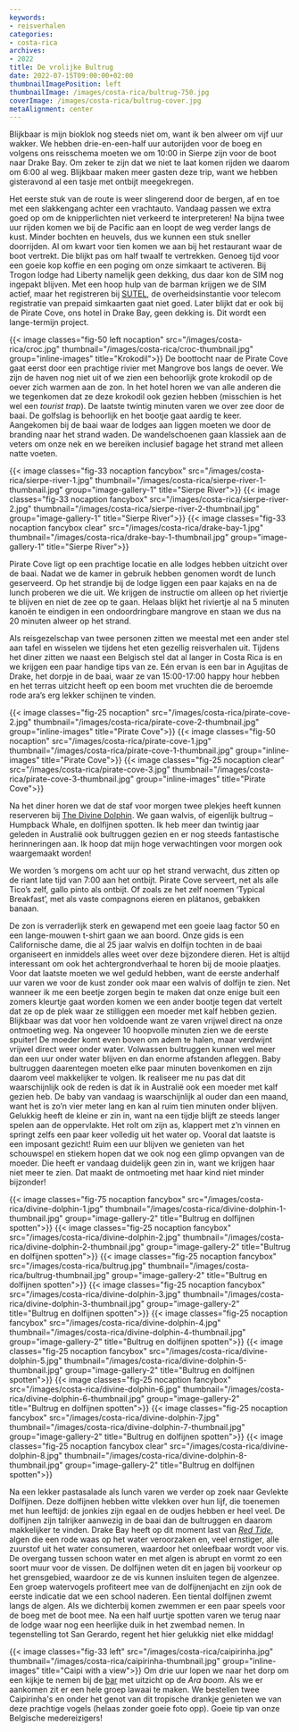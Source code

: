 ```yaml
---
keywords:
- reisverhalen
categories:
- costa-rica
archives:
- 2022
title: De vrolijke Bultrug
date: 2022-07-15T09:00:00+02:00
thumbnailImagePosition: left
thumbnailImage: /images/costa-rica/bultrug-750.jpg
coverImage: /images/costa-rica/bultrug-cover.jpg
metaAlignment: center
---
```

Blijkbaar is mijn bioklok nog steeds niet om, want ik ben alweer om vijf uur wakker. We hebben drie-en-een-half uur autorijden voor de boeg en volgens ons reisschema moeten we om 10:00 in Sierpe zijn voor de boot naar Drake Bay. Om zeker te zijn dat we niet te laat komen rijden we daarom om 6:00 al weg. Blijkbaar maken meer gasten deze trip, want we hebben gisteravond al een tasje met ontbijt meegekregen.

Het eerste stuk van de route is weer slingerend door de bergen, af en toe met een slakkengang achter een vrachtauto. Vandaag passen we extra goed op om de knipperlichten niet verkeerd te interpreteren! Na bijna twee uur rijden komen we bij de Pacific aan en loopt de weg verder langs de kust. Minder bochten en heuvels, dus we kunnen een stuk sneller doorrijden. Al om kwart voor tien komen we aan bij het restaurant waar de boot vertrekt. Die blijkt pas om half twaalf te vertrekken. Genoeg tijd voor een goeie kop koffie en een poging om onze simkaart te activeren. Bij Trogon lodge had Liberty namelijk geen dekking, dus daar kon de SIM nog ingepakt blijven. Met een hoop hulp van de barman krijgen we de SIM actief, maar het registreren bij [SUTEL](https://registroprepago.sutel.go.cr/), de overheidsinstantie voor telecom registratie van prepaid simkaarten gaat niet goed. Later blijkt dat er ook bij de Pirate Cove, ons hotel in Drake Bay, geen dekking is. Dit wordt een lange-termijn project.

{{< image classes="fig-50 left nocaption" src="/images/costa-rica/croc.jpg" thumbnail="/images/costa-rica/croc-thumbnail.jpg" group="inline-images" title="Krokodil">}}
De boottocht naar de Pirate Cove gaat eerst door een prachtige rivier met Mangrove bos langs de oever. We zijn de haven nog niet uit of we zien een behoorlijk grote krokodil op de oever zich warmen aan de zon. In het hotel horen we van alle anderen die we tegenkomen dat ze deze krokodil ook gezien hebben (misschien is het wel een _tourist trap_). De laatste twintig minuten varen we over zee door de baai. De golfslag is behoorlijk en het bootje gaat aardig te keer. Aangekomen bij de baai waar de lodges aan liggen moeten we door de branding naar het strand waden. De wandelschoenen gaan klassiek aan de veters om onze nek en we bereiken inclusief bagage het strand met alleen natte voeten.

{{< image classes="fig-33 nocaption fancybox" src="/images/costa-rica/sierpe-river-1.jpg" thumbnail="/images/costa-rica/sierpe-river-1-thumbnail.jpg" group="image-gallery-1" title="Sierpe River">}}
{{< image classes="fig-33 nocaption fancybox" src="/images/costa-rica/sierpe-river-2.jpg" thumbnail="/images/costa-rica/sierpe-river-2-thumbnail.jpg" group="image-gallery-1" title="Sierpe River">}}
{{< image classes="fig-33 nocaption fancybox clear" src="/images/costa-rica/drake-bay-1.jpg" thumbnail="/images/costa-rica/drake-bay-1-thumbnail.jpg" group="image-gallery-1" title="Sierpe River">}}

Pirate Cove ligt op een prachtige locatie en alle lodges hebben uitzicht over de baai. Nadat we de kamer in gebruik hebben genomen wordt de lunch geserveerd. Op het strandje bij de lodge liggen een paar kajaks en na de lunch proberen we die uit. We krijgen de instructie om alleen op het riviertje te blijven en niet de zee op te gaan. Helaas blijkt het riviertje al na 5 minuten kanoën te eindigen in een ondoordringbare mangrove en staan we dus na 20 minuten alweer op het strand.

Als reisgezelschap van twee personen zitten we meestal met een ander stel aan tafel en wisselen we tijdens het eten gezellig reisverhalen uit. Tijdens het diner zitten we naast een Belgisch stel dat al langer in Costa Rica is en we krijgen een paar handige tips van ze. Eén ervan is een bar in Agujitas de Drake, het dorpje in de baai, waar ze van 15:00-17:00 happy hour hebben en het terras uitzicht heeft op een boom met vruchten die de beroemde rode ara’s erg lekker schijnen te vinden.

{{< image classes="fig-25 nocaption" src="/images/costa-rica/pirate-cove-2.jpg" thumbnail="/images/costa-rica/pirate-cove-2-thumbnail.jpg" group="inline-images" title="Pirate Cove">}}
{{< image classes="fig-50 nocaption" src="/images/costa-rica/pirate-cove-1.jpg" thumbnail="/images/costa-rica/pirate-cove-1-thumbnail.jpg" group="inline-images" title="Pirate Cove">}}
{{< image classes="fig-25 nocaption clear" src="/images/costa-rica/pirate-cove-3.jpg" thumbnail="/images/costa-rica/pirate-cove-3-thumbnail.jpg" group="inline-images" title="Pirate Cove">}}

Na het diner horen we dat de staf voor morgen twee plekjes heeft kunnen reserveren bij [The Divine Dolphin](https://divinedolphin.com/). We gaan walvis, of eigenlijk bultrug – Humpback Whale, en dolfijnen spotten. Ik heb meer dan twintig jaar geleden in Australië ook bultruggen gezien en er nog steeds fantastische herinneringen aan. Ik hoop dat mijn hoge verwachtingen voor morgen ook waargemaakt worden!

We worden ’s morgens om acht uur op het strand verwacht, dus zitten op de riant late tijd van 7:00 aan het ontbijt. Pirate Cove serveert, net als alle Tico’s zelf, gallo pinto als ontbijt. Of zoals ze het zelf noemen ‘Typical Breakfast’, met als vaste compagnons eieren en plátanos, gebakken banaan.

De zon is verraderlijk sterk en gewapend met een goeie laag factor 50 en een lange-mouwen t-shirt gaan we aan boord. Onze gids is een Californische dame, die al 25 jaar walvis en dolfijn tochten in de baai organiseert en inmiddels alles weet over deze bijzondere dieren. Het is altijd interessant om ook het achtergrondverhaal te horen bij de mooie plaatjes. Voor dat laatste moeten we wel geduld hebben, want de eerste anderhalf uur varen we voor de kust zonder ook maar een walvis of dolfijn te zien. Net wanneer ik me een beetje zorgen begin te maken dat onze enige buit een zomers kleurtje gaat worden komen we een ander bootje tegen dat vertelt dat ze op de plek waar ze stilliggen een moeder met kalf hebben gezien. Blijkbaar was dat voor hen voldoende want ze varen vrijwel direct na onze ontmoeting weg. Na ongeveer 10 hoopvolle minuten zien we de eerste spuiter! De moeder komt even boven om adem te halen, maar verdwijnt vrijwel direct weer onder water. Volwassen bultruggen kunnen wel meer dan een uur onder water blijven en dan enorme afstanden afleggen. Baby bultruggen daarentegen moeten elke paar minuten bovenkomen en zijn daarom veel makkelijker te volgen. Ik realiseer me nu pas dat dit waarschijnlijk ook de reden is dat ik in Australië ook een moeder met kalf gezien heb. De baby van vandaag is waarschijnlijk al ouder dan een maand, want het is zo’n vier meter lang en kan al ruim tien minuten onder blijven. Gelukkig heeft de kleine er zin in, want na een tijdje blijft ze steeds langer spelen aan de oppervlakte. Het rolt om zijn as, klappert met z’n vinnen en springt zelfs een paar keer volledig uit het water op. Vooral dat laatste is een imposant gezicht! Ruim een uur blijven we genieten van het schouwspel en stiekem hopen dat we ook nog een glimp opvangen van de moeder. Die heeft er vandaag duidelijk geen zin in, want we krijgen haar niet meer te zien. Dat maakt de ontmoeting met haar kind niet minder bijzonder!

{{< image classes="fig-75 nocaption fancybox" src="/images/costa-rica/divine-dolphin-1.jpg" thumbnail="/images/costa-rica/divine-dolphin-1-thumbnail.jpg" group="image-gallery-2" title="Bultrug en dolfijnen spotten">}}
{{< image classes="fig-25 nocaption fancybox" src="/images/costa-rica/divine-dolphin-2.jpg" thumbnail="/images/costa-rica/divine-dolphin-2-thumbnail.jpg" group="image-gallery-2" title="Bultrug en dolfijnen spotten">}}
{{< image classes="fig-25 nocaption fancybox" src="/images/costa-rica/bultrug.jpg" thumbnail="/images/costa-rica/bultrug-thumbnail.jpg" group="image-gallery-2" title="Bultrug en dolfijnen spotten">}}
{{< image classes="fig-25 nocaption fancybox" src="/images/costa-rica/divine-dolphin-3.jpg" thumbnail="/images/costa-rica/divine-dolphin-3-thumbnail.jpg" group="image-gallery-2" title="Bultrug en dolfijnen spotten">}}
{{< image classes="fig-25 nocaption fancybox" src="/images/costa-rica/divine-dolphin-4.jpg" thumbnail="/images/costa-rica/divine-dolphin-4-thumbnail.jpg" group="image-gallery-2" title="Bultrug en dolfijnen spotten">}}
{{< image classes="fig-25 nocaption fancybox" src="/images/costa-rica/divine-dolphin-5.jpg" thumbnail="/images/costa-rica/divine-dolphin-5-thumbnail.jpg" group="image-gallery-2" title="Bultrug en dolfijnen spotten">}}
{{< image classes="fig-25 nocaption fancybox" src="/images/costa-rica/divine-dolphin-6.jpg" thumbnail="/images/costa-rica/divine-dolphin-6-thumbnail.jpg" group="image-gallery-2" title="Bultrug en dolfijnen spotten">}}
{{< image classes="fig-25 nocaption fancybox" src="/images/costa-rica/divine-dolphin-7.jpg" thumbnail="/images/costa-rica/divine-dolphin-7-thumbnail.jpg" group="image-gallery-2" title="Bultrug en dolfijnen spotten">}}
{{< image classes="fig-25 nocaption fancybox clear" src="/images/costa-rica/divine-dolphin-8.jpg" thumbnail="/images/costa-rica/divine-dolphin-8-thumbnail.jpg" group="image-gallery-2" title="Bultrug en dolfijnen spotten">}}

Na een lekker pastasalade als lunch varen we verder op zoek naar Gevlekte Dolfijnen. Deze dolfijnen hebben witte vlekken over hun lijf, die toenemen met hun leeftijd: de jonkies zijn egaal en de oudjes hebben er heel veel. De dolfijnen zijn talrijker aanwezig in de baai dan de bultruggen en daarom makkelijker te vinden. Drake Bay heeft op dit moment last van [_Red Tide_](https://en.wikipedia.org/wiki/Harmful_algal_bloom), algen die een rode waas op het water veroorzaken en, veel ernstiger, alle zuurstof uit het water consumeren, waardoor het onleefbaar wordt voor vis. De overgang tussen schoon water en met algen is abrupt en vormt zo een soort muur voor de vissen. De dolfijnen weten dit en jagen bij voorkeur op het grensgebied, waardoor ze de vis kunnen insluiten tegen de algenzee. Een groep watervogels profiteert mee van de dolfijnenjacht en zijn ook de eerste indicatie dat we een school naderen. Een tiental dolfijnen zwemt langs de algen. Als we dichterbij komen zwemmen er een paar speels voor de boeg met de boot mee. Na een half uurtje spotten varen we terug naar de lodge waar nog een heerlijke duik in het zwembad nemen. In tegenstelling tot San Gerardo, regent het hier gelukkig niet elke middag!

{{< image classes="fig-33 left" src="/images/costa-rica/caipirinha.jpg" thumbnail="/images/costa-rica/caipirinha-thumbnail.jpg" group="inline-images" title="Caipi with a view">}}
Om drie uur lopen we naar het dorp om een kijkje te nemen bij de [bar](https://goo.gl/maps/zjegsNykwMLbDmmA9) met uitzicht op de _Ara boom_. Als we er aankomen zit er een hele groep lawaai te maken. We bestellen twee Caipirinha's en onder het genot van dit tropische drankje genieten we van deze prachtige vogels (helaas zonder goeie foto opp). Goeie tip van onze Belgische medereizigers!
